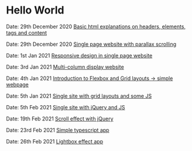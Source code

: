 <h1 id="hello_world">Hello World</h1>

Date: 29th December 2020
[Basic html explanations on headers, elements, tags and content](/basic/index.html) 

Date: 29th December 2020
[Single page website with parallax scrolling](/photography/index.html) 

Date: 1st Jan 2021
[Responsive design in single page website](/coffee/index.html)

Date: 3rd Jan 2021
[Multi-column display website](/flowers/index.html)

Date: 4th Jan 2021
[Introduction to Flexbox and Grid layouts -> simple webpage](/artgallery/index.html)

Date: 5th Jan 2021
[Single site with grid layouts and some JS ](/onlineshop/index.html)

Date: 5th Feb 2021
[Single site with jQuery and JS ](/clothing/index.html)

Date: 19th Feb 2021
[Scroll effect with jQuery](/interior/index.html)

Date: 23rd Feb 2021
[Simple typescript app](/typescript/src/index.ts)

Date: 26th Feb 2021
[Lightbox effect app](/lightbox/index.html)


